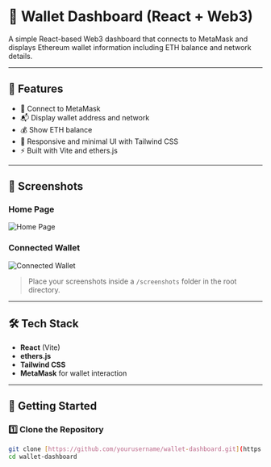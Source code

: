 # 🧩 Wallet Dashboard (React + Web3)

A simple React-based Web3 dashboard that connects to MetaMask and displays Ethereum wallet information including ETH balance and network details.

---

## 🚀 Features

- 🔌 Connect to MetaMask
- 📬 Display wallet address and network
- 💰 Show ETH balance
- 🎨 Responsive and minimal UI with Tailwind CSS
- ⚡ Built with Vite and ethers.js

---

## 📸 Screenshots

### Home Page  
![Home Page](screenshots/home.png)

### Connected Wallet  
![Connected Wallet](screenshots/connected.png)

> Place your screenshots inside a `/screenshots` folder in the root directory.

---

## 🛠️ Tech Stack

- **React** (Vite)
- **ethers.js**
- **Tailwind CSS**
- **MetaMask** for wallet interaction

---

## 🧰 Getting Started

### 1️⃣ Clone the Repository

```bash
git clone [https://github.com/yourusername/wallet-dashboard.git](https://github.com/singhkrishna2003/Wallet-Dashboard](https://github.com/singhkrishna2003/Wallet-Dashboard)](https://github.com/singhkrishna2003/Wallet-Dashboard)
cd wallet-dashboard
